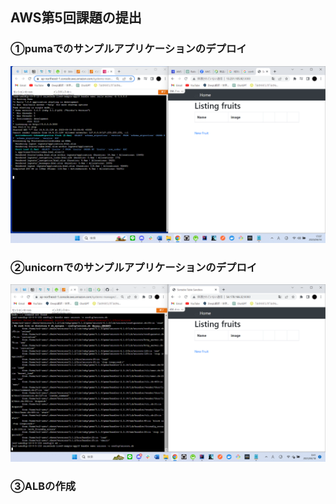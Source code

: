 ## AWS第5回課題の提出  
  
### ①pumaでのサンプルアプリケーションのデプロイ  
![](https://github.com/SuzukiNaoto0422/AWS_5_repository-/blob/main/picture/AWS%E8%AA%B2%E9%A1%8C(puma).png?raw=true)  

### ②unicornでのサンプルアプリケーションのデプロイ  
![](https://github.com/SuzukiNaoto0422/AWS_5_repository-/blob/main/picture/AWS%E8%AA%B2%E9%A1%8C(unicorn).png?raw=true)  
  
### ③ALBの作成
